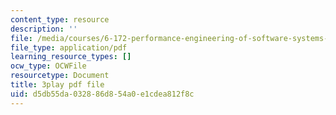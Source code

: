 ```yaml
---
content_type: resource
description: ''
file: /media/courses/6-172-performance-engineering-of-software-systems-fall-2018/d5db55da032886d854a0e1cdea812f8c_bd-mavr5YlA.pdf
file_type: application/pdf
learning_resource_types: []
ocw_type: OCWFile
resourcetype: Document
title: 3play pdf file
uid: d5db55da-0328-86d8-54a0-e1cdea812f8c
---
```

